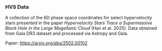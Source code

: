 ### HVS Data
A collection of the 6D phase space coordinates for select hypervelocity stars presented in the paper *Hypervelocity Stars Trace a Supermassive Black Hole in the Large Magellanic Cloud* (Han et al. 2025). Data obtained from Gaia DR3 dataset and processed via Astropy and Gala. 

Paper: https://arxiv.org/abs/2502.00102